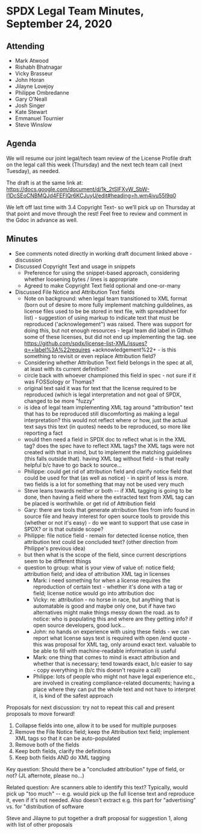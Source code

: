 # SPDX Legal Team Minutes, September 24, 2020

## Attending
* Mark Atwood
* Rishabh Bhatnagar
* Vicky Brasseur
* John Horan
* Jilayne Lovejoy
* Philippe Ombredanne
* Gary O'Neall
* Josh Singer
* Kate Stewart
* Emmanuel Tournier
* Steve Winslow

## Agenda

We will resume our joint legal/tech team review of the License Profile draft on the legal call this week (Thursday) and the next tech team call (next Tuesday), as needed.

The draft is at the same link at: https://docs.google.com/document/d/1k_2tSlFXvW_SbW-I1DcSEoCNBMQJd4FEFIQr6KCJuyU/edit#heading=h.wm4ivu55l9q0

We left off last time with 3.4 Copyright Text- so we’ll pick up on Thursday at that point and move through the rest!  Feel free to review and comment in the Gdoc in advance as well.

## Minutes

* See comments noted directly in working draft document linked above - discussion 
* Discussed Copyright Text and usage in snippets
  * Preference for using the snippet-based approach, considering whether loosening bytes / lines is appropriate
  * Agreed to make Copyright Text field optional and one-or-many
* Discussed File Notice and Attribution Text fields
  * Note on background: when legal team transitioned to XML format (born out of desire to more fully implement matching guildelines, as license files used to be be stored in text file, with spreadsheet for list) - suggestion of using markup to indicate text that must be reproduced ('acknowlegement") was raised. There was support for doing this, but not enough resources - legal team did label in Github some of these licenses, but did not end up implementing the tag. see https://github.com/spdx/license-list-XML/issues?q=+label%3A%22requires +acknowledgement%22+ - is this something to revisit or even replace Attribution field?
  * Considering whether Attribution Text field belongs in the spec at all, at least with its current definition?
   * circle back with whoever championed this field in spec - not sure if it was FOSSology or Thomas? 
   * original text said it was for text that the license required to be reproduced (which is legal interpretation and not goal of SPDX, changed to be more "fuzzy"
    * is idea of legal team implementing XML tag around "attribution" text that has to be reproduced still discomforting as making a legal interpretation?  this would not reflect where or how, just the actual text says this text (in quotes) needs to be reproduced, so more like reporting a fact
    * would then need a field in SPDX doc to reflect what is in the XML tag? does the spec have to reflect XML tags? the XML tags were not created with that in mind, but to implement the matching guidelines (this falls outside that). having XML tag without field - is that really helpful b/c have to go back to source...
    * Philippe: could get rid of attribution field and clarify notice field that could be used for that (as well as notice) - in spirit of less is more. two fields is a lot for something that may not be used very much 
    * Steve leans towards neither or both -- if XML tagging is going to be done, then having a field where the extracted text from XML tag can be placed is worthwhile. or get rid of Attribution field
    * Gary: there are tools that generate atrribution files from info found in source file and heavy interest for open source tools to provide this (whether or not it's easy) - do we want to support that use case in SPDX? or is that outside scope?
    * Philippe: file notice field - remain for detected license notice, then attribution text could be concluded text? (other direction from Philippe's previous idea)
     * but then what is the scope of the field, since current descriptions seem to be different things
  * question to group: what is your view of value of: notice field; attribution field; and idea of attribution XML tag in licenses
      * Mark: i need something for when a license requires the reproduction of certain text -  whether it's done with a tag or field; license notice would go into attribution doc
      * Vicky: re: attribution - no horse in race, but anything that is automatable is good and maybe only one, but if have two alternatives might make things messy down the road. as to notice: who is populating this and where are they getting info? if open source developers, good luck... 
      * John: no hands on experience with using these fields - we can report what license says text is required with open /end quote - this was proposal for XML tag, only around exact text. valuable to be able to fill with machine-readable information is useful
      * Mark: one thing that comes to mind is exact attribution and whether that is necessary; tend towards exact, b/c easier to say - copy everything in (b/c this doesn't require a call)
      * Philippe: lots of people who might not have legal experience etc., are involved in creating compliance-related documents; having a place where they can put the whole text and not have to interpret it, is kind of the safest approach
  
Proposals for next discussion: try not to repeat this call and present proposals to move forward!

1. Collapse fields into one, allow it to be used for multiple purposes
2. Remove the File Notice field; keep the Attribution text field; implement XML tags so that it can be auto-populated
3. Remove both of the fields
4. Keep both fields, clarify the definitions
5. Keep both fields AND do XML tagging
    
Key question: Should there be a "concluded attribution" type of field, or not? (JL afternote, please no...)

Related question: Are scanners able to identify this text?
Typically, would pick up "too much" -- e.g. would pick up the full license text and reproduce it, even if it's not needed. Also doesn't extract e.g. this part for "advertising" vs. for "distribution of software

Steve and Jilayne to put together a draft proposal for suggestion 1, along with list of other proposals
